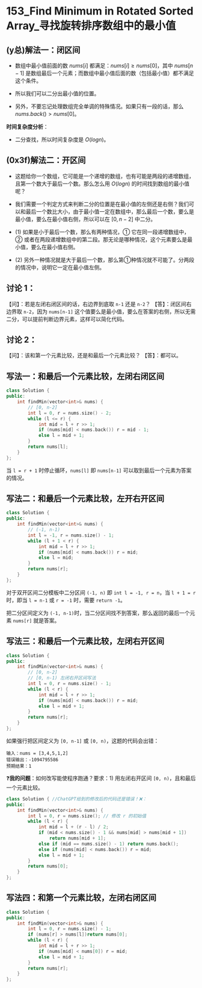 # 153_Find Minimum in Rotated Sorted Array_寻找旋转排序数组中的最小值

## (y总)解法一：闭区间

- 数组中最小值前面的数 $nums[i]$ 都满足：$nums[i] ≥ nums[0]$，其中 $nums[n−1]$ 是数组最后一个元素；而数组中最小值后面的数（包括最小值）都不满足这个条件。
- 所以我们可以二分出最小值的位置。

- 另外，不要忘记处理数组完全单调的特殊情况。如果只有一段的话，那么 $nums.back() > nums[0]$。

**时间复杂度分析**：

- 二分查找，所以时间复杂度是 $O(logn)$。

## (0x3f)解法二：开区间

- 这题给你一个数组，它可能是一个递增的数组，也有可能是两段的递增数组，且第一个数大于最后一个数。那么怎么用 $O(logn)$ 的时间找到数组的最小值呢？

- 我们需要一个判定方式来判断二分的位置是在最小值的左侧还是右侧？我们可以和最后一个数比大小，由于最小值一定在数组中，那么最后一个数，要么是最小值，要么在最小值右侧，所以可以在 $[0, n-2]$ 中二分。

- (1) 如果是小于最后一个数，那么有两种情况，① 它在同一段递增数组中，② 或者在两段递增数组中的第二段。那无论是哪种情况，这个元素要么是最小值，要么在最小值右侧。

- (2) 另外一种情况就是大于最后一个数，那么第①种情况就不可能了。分两段的情况中，说明它一定在最小值左侧。


## 讨论 1：
【问】：若是左闭右闭区间的话，右边界到底取 `n-1` 还是 `n-2`？
【答】：闭区间右边界取 `n-2`，因为 `nums[n-1]` 这个值要么是最小值，要么在答案的右侧，所以无需二分，可以提前判断边界元素，这样可以简化代码。

## 讨论 2：
【问】：该和第一个元素比较，还是和最后一个元素比较？
【答】：都可以。

## 写法一：和最后一个元素比较，左闭右闭区间
```cpp
class Solution {
public:
    int findMin(vector<int>& nums) {
        // [0, n-2]
        int l = 0, r = nums.size() - 2;
        while (l <= r) {
            int mid = l + r >> 1;
            if (nums[mid] < nums.back()) r = mid - 1;
            else l = mid + 1;
        }
        return nums[l];
    }
};
```
当 `l = r + 1` 时停止循环，`nums[l]` 即 `nums[n-1]` 可以取到最后一个元素为答案的情况。


## 写法二：和最后一个元素比较，左开右开区间
```cpp
class Solution {
public:
    int findMin(vector<int>& nums) {
        // (-1, n-1)
        int l = -1, r = nums.size() - 1;
        while (l + 1 < r) {
            int mid = l + r >> 1;
            if (nums[mid] < nums.back()) r = mid;
            else l = mid;
        }
        return nums[r];
    }
};
```
对于双开区间二分模板中二分区间 `(-1, n)` 即 `int l = -1, r = n`，当 `l + 1 = r` 时，即当 `l = n-1` 或 `r = -1` 时，需要 `return -1`。

把二分区间定义为 `(-1, n-1)`时，当二分区间找不到答案，那么返回的最后一个元素 `nums[r]` 就是答案。


## 写法三：和最后一个元素比较，左闭右开区间
```cpp
class Solution {
public:
    int findMin(vector<int>& nums) {
        // [0, n-2]
        // [0, n-1) 左闭右开区间写法
        int l = 0, r = nums.size() - 1;
        while (l < r) {
            int mid = l + r >> 1;
            if (nums[mid] < nums.back()) r = mid;
            else l = mid + 1;
        }
        return nums[r];
    }
};
```
如果强行把区间定义为 `[0, n-1]` 或 `[0, n)`，这题的代码会出错：
```
输入：nums = [3,4,5,1,2]
错误输出：-1094795586
预期结果：1
```

❓**我的问题**：如何改写能使程序跑通？要求：1) 用左闭右开区间 `[0, n)`，且和最后一个元素比较。


```cpp
class Solution { //ChatGPT给到的修改后的代码还是错误！❌：
public:
    int findMin(vector<int>& nums) {
        int l = 0, r = nums.size(); // 修改 r 的初始值
        while (l < r) {
            int mid = l + (r - l) / 2;
            if (mid < nums.size() - 1 && nums[mid] > nums[mid + 1])
                return nums[mid + 1];
            else if (mid == nums.size() - 1) return nums.back();
            else if (nums[mid] < nums.back()) r = mid;
            else l = mid + 1;
        }
        return nums[0];
    }
};
```

## 写法四：和第一个元素比较，左闭右闭区间

```cpp
class Solution {
public:
    int findMin(vector<int>& nums) {
        int l = 0, r = nums.size() - 1;
        if (nums[r] > nums[l])return nums[0];
        while (l < r) {
            int mid = l + r >> 1;
            if (nums[mid] < nums[0]) r = mid;
            else l = mid + 1;
        }
        return nums[r];
    }
};
```